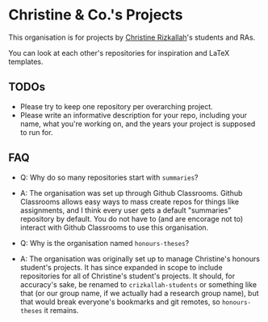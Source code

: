 # Christine & Co.'s Projects

This organisation is for projects by [Christine Rizkallah](https://people.eng.unimelb.edu.au/rizkallahc/)'s students and RAs.

You can look at each other's repositories for inspiration and LaTeX templates.

## TODOs

* Please try to keep one repository per overarching project.
* Please write an informative description for your repo, including your name, what you're working on, and the years your project is supposed to run for.

## FAQ

- Q: Why do so many repositories start with `summaries`?
- A: The organisation was set up through Github Classrooms. Github Classrooms allows easy ways to mass create repos for things like assignments, and I think every user gets a default "summaries" repository by default. You do not have to (and are encorage not to) interact with Github Classrooms to use this organisation.

- Q: Why is the organisation named `honours-theses`?
- A: The organisation was originally set up to manage Christine's honours student's projects. It has since expanded in scope to include repositories for all of Christine's student's projects. It should, for accuracy's sake, be renamed to `crizkallah-students` or something like that (or our group name, if we actually had a research group name), but that would break everyone's bookmarks and git remotes, so `honours-theses` it remains.
